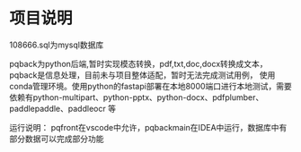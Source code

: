 # 项目说明
108666.sql为mysql数据库

pqback为python后端,暂时实现模态转换，pdf,txt,doc,docx转换成文本，pqback是信息处理，目前未与项目整体适配，暂时无法完成测试用例，
使用conda管理环境。使用python的fastapi部署在本地8000端口进行本地测试，需要依赖有python-multipart、python-pptx、python-docx、pdfplumber、paddlepaddle、paddleocr 等

运行说明：
pqfront在vscode中允许，pqbackmain在IDEA中运行，数据库中有部分数据可以完成部分功能

